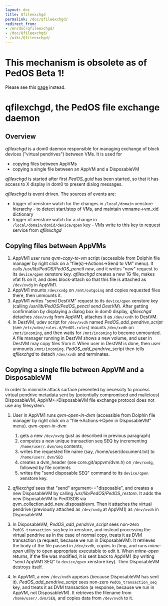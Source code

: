 ```yaml
---
layout: doc
title: Qfileexchgd
permalink: /doc/qfileexchgd/
redirect_from:
- /en/doc/qfileexchgd/
- /doc/Qfileexchgd/
- /wiki/Qfileexchgd/
---
```


**This mechanism is obsolete as of PedOS Beta 1!**
==================================================

Please see this [page](/doc/qfilecopy/) instead.

qfilexchgd, the PedOS file exchange daemon
==========================================

Overview
--------

*qfilexchgd* is a dom0 daemon responsible for managing exchange of block devices ("virtual pendrives") between VMs. It is used for

-   copying files between AppVMs
-   copying a single file between an AppVM and a DisposableVM

*qfilexchgd* is started after first *PedOS\_guid* has been started, so that it has access to X display in dom0 to present dialog messages.

*qfilexchgd* is event driven. The sources of events are:

-   trigger of xenstore watch for the changes in `/local/domain` xenstore hierarchy - to detect start/stop of VMs, and maintain vmname-\>vm\_xid dictionary
-   trigger of xenstore watch for a change in `/local/domain/domid/device/qpen` key - VMs write to this key to request service from *qfilexchgd*

Copying files between AppVMs
----------------------------

1.  AppVM1 user runs *qvm-copy-to-vm* script (accessible from Dolphin file manager by right click on a "file(s)-\>Actions-\>Send to VM" menu). It calls */usr/lib/PedOS/PedOS\_penctl new*, and it writes "new" request to its `device/qpen` xenstore key. *qfilexchgd* creates a new 1G file, makes vfat fs on it, and does block-attach so that this file is attached as `/dev/xvdg` in AppVM1.
2.  AppVM1 mounts `/dev/xvdg` on `/mnt/outgoing` and copies requested files there, then unmounts it.
3.  AppVM1 writes "send DestVM" request to its `device/qpen` xenstore key (calling */usr/lib/PedOS/PedOS\_penctl send DestVM*). After getting confirmation by displaying a dialog box in dom0 display, *qfilexchgd* detaches `/dev/xvdg` from AppVM1, attaches it as `/dev/xvdh` to DestVM.
4.  In DestVM, udev script for `/dev/xvdh` named *PedOS\_add\_pendrive\_script* (see `/etc/udev/rules.d/PedOS.rules`) mounts `/dev/xvdh` on `/mnt/incoming`, and then waits for `/mnt/incoming` to become unmounted. A file manager running in DestVM shows a new volume, and user in DestVM may copy files from it. When user in DestVM is done, then user unmounts `/mnt/incoming`. *PedOS\_add\_pendrive*\_script then tells *qfilexchgd* to detach `/dev/xvdh` and terminates.

Copying a single file between AppVM and a DisposableVM
------------------------------------------------------

In order to minimize attack surface presented by necessity to process virtual pendrive metadata sent by (potentially compromised and malicious) DisposableVM, AppVM\<-\>DisposableVM file exchange protocol does not use any filesystem.

1.  User in AppVM1 runs *qvm-open-in-dvm* (accessible from Dolphin file manager by right click on a "file-\>Actions-\>Open in DisposableVM" menu). *qvm-open-in-dvm*
    1.  gets a new `/dev/xvdg` (just as described in previous paragraph)
    2.  computes a new unique transaction seq SEQ by incrementing `/home/user/.dvm/seq` contents,
    3.  writes the requested file name (say, /home/user/document.txt) to `/home/user/.dvm/SEQ`
    4.  creates a dvm\_header (see core.git/appvm/dvm.h) on `/dev/xvdg`, followed by file contents
    5.  writes the "send disposable SEQ" command to its `device/qpen` xenstore key.

2.  *qfilexchgd* sees that "send" argument=="disposable", and creates a new DisposableVM by calling */usr/lib/PedOS/PedOS\_restore*. It adds the new DisposableVM to PedOSDB via qvm\_collection.add\_new\_disposablevm. Then it attaches the virtual pendrive (previously attached as `/dev/xvdg` at AppVM1) as `/dev/xvdh` in DisposableVM.
3.  In DisposableVM, *PedOS\_add\_pendrive\_script* sees non-zero `PedOS_transaction_seq` key in xenstore, and instead processing the virtual pendrive as in the case of normal copy, treats it as DVM transaction (a request, because we run in DisposableVM). It retrieves the body of the file passed in `/dev/xvdh`, copies to /tmp, and runs *mime-open* utility to open appropriate executable to edit it. When *mime-open* returns, if the file was modified, it is sent back to AppVM1 (by writing "send AppVM1 SEQ" to `device/qpen` xenstore key). Then DisposableVM destroys itself.
4.  In AppVM1, a new `/dev/xvdh` appears (because DisposableVM has sent it). *PedOS\_add\_pendrive\_script* sees non-zero `PedOS_transaction_seq` key, and treats it as DVM transaction (a response, because we run in AppVM, not DisposableVM). It retrieves the filename from `/home/user/.dvm/SEQ`, and copies data from `/dev/xvdh` to it.

